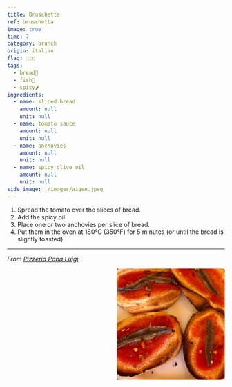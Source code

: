 ```yaml
---
title: Bruschetta
ref: bruschetta
image: true
time: 7
category: brunch
origin: italian
flag: 🇮🇹
tags:
  - bread🥖
  - fish🦈
  - spicy🌶️
ingredients:
  - name: sliced bread
    amount: null
    unit: null
  - name: tomato sauce
    amount: null
    unit: null
  - name: anchovies
    amount: null
    unit: null
  - name: spicy olive oil
    amount: null
    unit: null
side_image: ./images/aigen.jpeg
---
```


1. Spread the tomato over the slices of bread.
2. Add the spicy oil.
3. Place one or two anchovies per slice of bread.
4. Put them in the oven at 180°C (350°F) for 5 minutes (or until the bread is slightly toasted).
---

_From [Pizzeria Papa Luigi](https://maps.app.goo.gl/wTpAwbJGC6yX76Vn9)._

<img src="images/bruschetta.png" style="width:250px; float:right;"/>